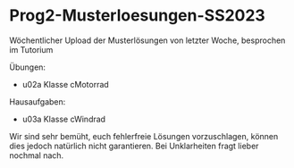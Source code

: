 # Prog2-Musterloesungen-SS2023
Wöchentlicher Upload der Musterlösungen von letzter Woche, besprochen im Tutorium

Übungen:

- u02a Klasse cMotorrad


Hausaufgaben:

- u03a Klasse cWindrad


Wir sind sehr bemüht, euch fehlerfreie Lösungen vorzuschlagen, können dies jedoch natürlich nicht garantieren. Bei Unklarheiten fragt lieber nochmal nach.
